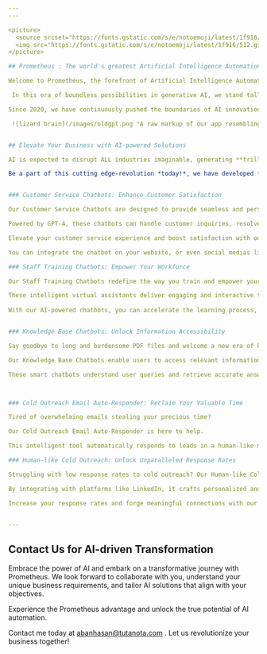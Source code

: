 ```yaml
---
---

<picture>
  <source srcset="https://fonts.gstatic.com/s/e/notoemoji/latest/1f916/512.webp" type="image/webp">
  <img src="https://fonts.gstatic.com/s/e/notoemoji/latest/1f916/512.gif" alt="🤖" width="64" height="64">
</picture>

## Prometheus : The world's greatest Artificial Intelligence Automation Agency   

Welcome to Prometheus, the forefront of Artificial Intelligence Automation.

 In this era of boundless possibilities in generative AI, we stand tall as the world's greatest AI agency, equipped with cutting-edge technologies like ChatGPT and Stable Diffusion.

Since 2020, we have continuously pushed the boundaries of AI innovation. In fact, we were at the vanguard of the AI revolution, having developed a groundbreaking prototype that would later be revived as the revolutionary ChatGPT. Our early experimentation with tools like GPT-3 allowed us to foresee the immense potential they held.

 ![lizard brain](/images/oldgpt.png "A raw markup of our app resembling ChatGPT, made in 2020!")


## Elevate Your Business with AI-powered Solutions

AI is expected to disrupt ALL industries imaginable, generating **trillions** in potential productivity.

Be a part of this cutting edge-revolution *today!*, we have developed four key AI-powered solutions that can revolutionize your business:


### Customer Service Chatbots: Enhance Customer Satisfaction

Our Customer Service Chatbots are designed to provide seamless and personalized interactions with your customers. 

Powered by GPT-4, these chatbots can handle customer inquiries, resolve issues, and offer real-time assistance, all while maintaining a human-like conversational flow. 

Elevate your customer service experience and boost satisfaction with our state-of-the-art chatbot solutions.

You can integrate the chatbot on your website, or even social medias like Instagram, Telegram and WhatsApp!

### Staff Training Chatbots: Empower Your Workforce

Our Staff Training Chatbots redefine the way you train and empower your employees.

These intelligent virtual assistants deliver engaging and interactive training experiences, providing on-demand guidance, quizzes, and simulations.
 
With our AI-powered chatbots, you can accelerate the learning process, ensure consistent knowledge transfer, and empower your workforce to reach new heights of productivity.


### Knowledge Base Chatbots: Unlock Information Accessibility

Say goodbye to long and burdensome PDF files and welcome a new era of knowledge accessibility. 

Our Knowledge Base Chatbots enable users to access relevant information instantly, eliminating the need for manual searches or navigating complex databases

These smart chatbots understand user queries and retrieve accurate answers from your knowledge base, ensuring quick and efficient access to critical information for both employees and customers.



### Cold Outreach Email Auto-Responder: Reclaim Your Valuable Time

Tired of overwhelming emails stealing your precious time?

Our Cold Outreach Email Auto-Responder is here to help. 

This intelligent tool automatically responds to leads in a human-like manner, saving you from drafting countless replies. Personalize your automated responses and nurture leads effortlessly.

### Human-like Cold Outreach: Unlock Unparalleled Response Rates

Struggling with low response rates to cold outreach? Our Human-like Cold Outreach tool changes the game. 

By integrating with platforms like LinkedIn, it crafts personalized and authentic messages that resonate with your targets.

Increase your response rates and forge meaningful connections with our AI-driven solution.


---
```

## Contact Us for AI-driven Transformation
Embrace the power of AI and embark on a transformative journey with Prometheus. We look forward to collaborate with you, understand your unique business requirements, and tailor AI solutions that align with your objectives. 

Experience the Prometheus advantage and unlock the true potential of AI automation.

Contact me today at abanhasan@tutanota.com  . Let us revolutionize your business together!